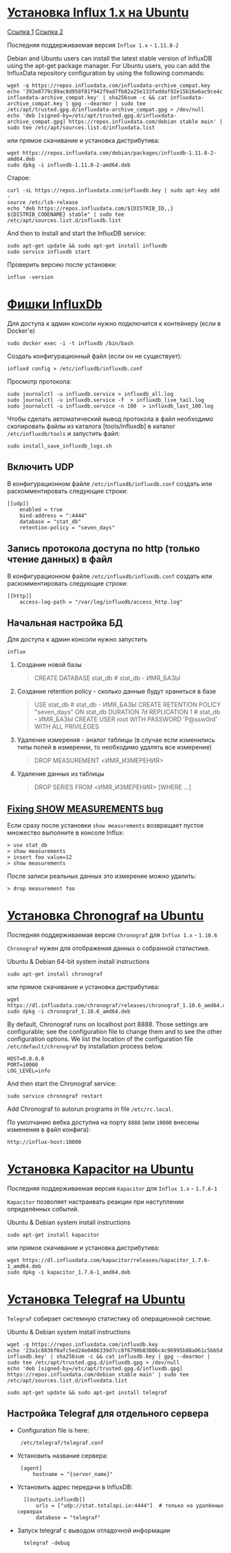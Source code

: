[Установка Influx 1.x на Ubuntu](https://influxdata.com/downloads/)
===================================================================
[Ссылка 1](https://influxdata.com/downloads/)
[Ссылка 2](https://medium.com/yavar/install-and-setup-influxdb-on-ubuntu-20-04-22-04-3d6e090ec70c)

Последняя поддерживаемая версия `Influx 1.x` - `1.11.8-2`

Debian and Ubuntu users can install the latest stable version of InfluxDB using the apt-get package manager. For Ubuntu users, you can add the InfluxData repository configuration by using the following commands:

	wget -q https://repos.influxdata.com/influxdata-archive_compat.key
    echo '393e8779c89ac8d958f81f942f9ad7fb82a25e133faddaf92e15b16e6ac9ce4c influxdata-archive_compat.key' | sha256sum -c && cat influxdata-archive_compat.key | gpg --dearmor | sudo tee /etc/apt/trusted.gpg.d/influxdata-archive_compat.gpg > /dev/null	
    echo 'deb [signed-by=/etc/apt/trusted.gpg.d/influxdata-archive_compat.gpg] https://repos.influxdata.com/debian stable main' | sudo tee /etc/apt/sources.list.d/influxdata.list	
	
или прямое скачивание и установка дистрибутива:

    wget https://repos.influxdata.com/debian/packages/influxdb-1.11.8-2-amd64.deb
    sudo dpkg -i influxdb-1.11.8-2-amd64.deb

Старое:
    
	curl -sL https://repos.influxdata.com/influxdb.key | sudo apt-key add -
    source /etc/lsb-release
    echo "deb https://repos.influxdata.com/${DISTRIB_ID,,} ${DISTRIB_CODENAME} stable" | sudo tee /etc/apt/sources.list.d/influxdb.list


And then to install and start the InfluxDB service:

    sudo apt-get update && sudo apt-get install influxdb
    sudo service influxdb start

Проверить версию после установки:

    influx -version



[Фишки InfluxDb](http://docs.influxdata.com)
============================================

Для доступа к админ консоли нужно подключится к контейнеру (если в Docker'е)
    
    sudo docker exec -i -t influxdb /bin/bash

Создать конфигурационный файл (если он не существует):

    influxd config > /etc/influxdb/influxdb.conf

Просмотр протокола:

	sudo journalctl -u influxdb.service > influxdb_all.log
	sudo journalctl -u influxdb.service -f  > influxdb_live_tail.log
	sudo journalctl -u influxdb.service -n 100  > influxdb_last_100.log
	
Чтобы сделать автоматический вывод протокола в файл необходимо скопировать файлы из каталога [tools/influxdb] в каталог `/etc/influxdb/tools` 
и запустить файл:

	sudo install_save_influxdb_logs.sh


Включить UDP
------------

В конфигурационном файле `/etc/influxdb/influxdb.conf` создать или раскомментировать следующие строки:

	[[udp]]
  		enabled = true
  		bind-address = ":4444"
  		database = "stat_db"
  		retention-policy = "seven_days"
	

Запись протокола доступа по http (только чтение данных) в файл
--------------------------------------------------------------

В конфигурационном файле `/etc/influxdb/influxdb.conf` создать или раскомментировать следующие строки:

	[[http]]
  		access-log-path = "/var/log/influxdb/access_http.log"


Начальная настройка БД
----------------------

Для доступа к админ консоли нужно запустить 
    
    influx

1. Создание новой базы

    > CREATE DATABASE stat_db    # stat_db - ИМЯ_БАЗЫ

2. Создание retention policy - сколько данные будут храниться в базе

    > USE stat_db                                                                   # stat_db - ИМЯ_БАЗЫ
    > CREATE RETENTION POLICY "seven_days" ON stat_db DURATION 7d REPLICATION 1     # stat_db - ИМЯ_БАЗЫ
    > CREATE USER root WITH PASSWORD 'P@ssw0rd' WITH ALL PRIVILEGES

3. Удаление измерения - аналог таблицы (в случае если изменились типы полей в измерении, то необходимо удалять все измерение)

    > DROP MEASUREMENT <ИМЯ_ИЗМЕРЕНИЯ>

4. Удаление данных из таблицы

    > DROP SERIES FROM <ИМЯ_ИЗМЕРЕНИЯ> [WHERE ...]


[Fixing SHOW MEASUREMENTS bug](https://github.com/influxdata/influxdb/issues/4395)
----------------------------------------------------------------------------------

Если сразу после установки `show measurements` возвращает пустое множество выполните в консоле Influx:
    
    > use stat_db
    > show measurements
    > insert foo value=12
    > show measurements

После записи реальных данных это измерение можно удалить:
	
	> drop measurement foo


    
[Установка Chronograf на Ubuntu](https://influxdata.com/downloads/)
===================================================================

Последняя поддерживаемая версия `Chronograf` для `Influx 1.x` - `1.10.6`

`Chronograf` нужен для отображения данных о собранной статистике.

Ubuntu & Debian 64-bit system install instructions

	sudo apt-get install chronograf

или прямое скачивание и установка дистрибутива:

    wget https://dl.influxdata.com/chronograf/releases/chronograf_1.10.6_amd64.deb
    sudo dpkg -i chronograf_1.10.6_amd64.deb

By default, Chronograf runs on localhost port 8888. Those settings are configurable; see the configuration file to change them and to see the other configuration options. 
We list the location of the configuration file `/etc/default/chronograf` by installation process below.

	HOST=0.0.0.0
	PORT=10000
	LOG_LEVEL=info    

And then start the Chronograf service:

    sudo service chronograf restart

Add Chronograf to autorun programs in file `/etc/rc.local`.

По умолчанию вебка доступна на порту `8888` (или `10000` внесены изменения в файл конфига):

    http://influx-host:10000


[Установка Kapacitor на Ubuntu](https://influxdata.com/downloads/)
==================================================================

Последняя поддерживаемая версия `Kapacitor` для `Influx 1.x` - `1.7.6-1`

`Kapacitor` позволяет настраивать реакции при наступлении определённых событий.

Ubuntu & Debian system install instructions

	sudo apt-get install kapacitor

или прямое скачивание и установка дистрибутива:

    wget https://dl.influxdata.com/kapacitor/releases/kapacitor_1.7.6-1_amd64.deb
    sudo dpkg -i kapacitor_1.7.6-1_amd64.deb



 

[Установка Telegraf на Ubuntu](https://influxdata.com/downloads/)
=================================================================

`Telegraf` собирает системную статистику об операционной системе.

Ubuntu & Debian system install instructions

    wget -q https://repos.influxdata.com/influxdb.key
    echo '23a1c8836f0afc5ed24e0486339d7cc8f6790b83886c4c96995b88a061c5bb5d influxdb.key' | sha256sum -c && cat influxdb.key | gpg --dearmor | sudo tee /etc/apt/trusted.gpg.d/influxdb.gpg > /dev/null
    echo 'deb [signed-by=/etc/apt/trusted.gpg.d/influxdb.gpg] https://repos.influxdata.com/debian stable main' | sudo tee /etc/apt/sources.list.d/influxdata.list

	sudo apt-get update && sudo apt-get install telegraf


Настройка Telegraf для отдельного сервера
-----------------------------------------

 - Configuration file is here:

    	/etc/telegraf/telegraf.conf

 - Установить название сервера:

		[agent]
			hostname = "{server_name}"

- Установить адрес передачи в InfluxDB:

		[[outputs.influxdb]]
			urls = ["udp://stat.totalapi.io:4444"]  # только на удалённых серверах
			database = "telegraf"

- Запуск telegraf с выводом отладочной информации
 
		telegraf -debug             
			



